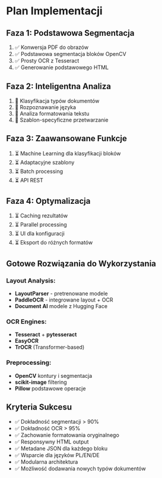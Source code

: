 # Plan Implementacji

## Faza 1: Podstawowa Segmentacja
1. ✅ Konwersja PDF do obrazów
2. ✅ Podstawowa segmentacja bloków OpenCV
3. ✅ Prosty OCR z Tesseract
4. ✅ Generowanie podstawowego HTML

## Faza 2: Inteligentna Analiza
1. 🔄 Klasyfikacja typów dokumentów
2. 🔄 Rozpoznawanie języka
3. 🔄 Analiza formatowania tekstu
4. 🔄 Szablon-specyficzne przetwarzanie

## Faza 3: Zaawansowane Funkcje
1. ⏳ Machine Learning dla klasyfikacji bloków
2. ⏳ Adaptacyjne szablony
3. ⏳ Batch processing
4. ⏳ API REST

## Faza 4: Optymalizacja
1. ⏳ Caching rezultatów
2. ⏳ Parallel processing
3. ⏳ UI dla konfiguracji
4. ⏳ Eksport do różnych formatów

## Gotowe Rozwiązania do Wykorzystania

### Layout Analysis:
- **LayoutParser** - pretrenowane modele
- **PaddleOCR** - integrowane layout + OCR
- **Document AI** modele z Hugging Face

### OCR Engines:
- **Tesseract** + **pytesseract**
- **EasyOCR** 
- **TrOCR** (Transformer-based)

### Preprocessing:
- **OpenCV** kontury i segmentacja
- **scikit-image** filtering
- **Pillow** podstawowe operacje

## Kryteria Sukcesu

- ✅ Dokładność segmentacji > 90%
- ✅ Dokładność OCR > 95% 
- ✅ Zachowanie formatowania oryginalnego
- ✅ Responsywny HTML output
- ✅ Metadane JSON dla każdego bloku
- ✅ Wsparcie dla języków PL/EN/DE
- ✅ Modularna architektura
- ✅ Możliwość dodawania nowych typów dokumentów
